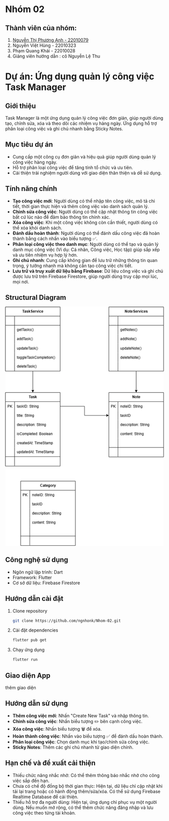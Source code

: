 # Nhóm 02
## Thành viên của nhóm:
1. [Nguyễn Thị Phương Anh - 22010079](https://github.com/phanhh122)
2. Nguyễn Việt Hùng - 22010323
3. Phạm Quang Khải - 22010028
4. Giảng viên hướng dẫn : cô Nguyễn Lệ Thu

# Dự án: Ứng dụng quản lý công việc Task Manager

## Giới thiệu
Task Manager là một ứng dụng quản lý công việc đơn giản, giúp người dùng tạo, chỉnh sửa, xóa và theo dõi các nhiệm vụ hàng ngày. Ứng dụng hỗ trợ phân loại công việc và ghi chú nhanh bằng Sticky Notes.

## Mục tiêu dự án
- Cung cấp một công cụ đơn giản và hiệu quả giúp người dùng quản lý công việc hàng ngày.
- Hỗ trợ phân loại công việc để tăng tính tổ chức và ưu tiên.
- Cải thiện trải nghiệm người dùng với giao diện thân thiện và dễ sử dụng.

## Tính năng chính
- **Tạo công việc mới**: Người dùng có thể nhập tên công việc, mô tả chi tiết, thời gian thực hiện và thêm công việc vào danh sách quản lý.
- **Chỉnh sửa công việc**: Người dùng có thể cập nhật thông tin công việc bất cứ lúc nào để đảm bảo thông tin chính xác.
- **Xóa công việc**: Khi một công việc không còn cần thiết, người dùng có thể xóa khỏi danh sách.
- **Đánh dấu hoàn thành**: Người dùng có thể đánh dấu công việc đã hoàn thành bằng cách nhấn vào biểu tượng ✅.
- **Phân loại công việc theo danh mục**: Người dùng có thể tạo và quản lý danh mục công việc (Ví dụ: Cá nhân, Công việc, Học tập) giúp sắp xếp và ưu tiên nhiệm vụ hợp lý hơn.
- **Ghi chú nhanh**: Cung cấp không gian để lưu trữ những thông tin quan trọng, ý tưởng nhanh mà không cần tạo công việc chi tiết.
- **Lưu trữ và truy xuất dữ liệu bằng Firebase**: Dữ liệu công việc và ghi chú được lưu trữ trên Firebase Firestore, giúp người dùng truy cập mọi lúc, mọi nơi.

## Structural Diagram 
![Task Manager UML](img/TaskManager.drawio.png)

## Công nghệ sử dụng
- Ngôn ngữ lập trình: Dart
- Framework: Flutter
- Cơ sở dữ liệu: Firebase Firestore

## Hướng dẫn cài đặt
1. Clone repository
   ```sh
   git clone https://github.com/ngnhonk/Nhom-02.git
   ```
2. Cài đặt dependencies
   ```sh
   flutter pub get
   ```
3. Chạy ứng dụng
   ```sh
   flutter run
   ```

## Giao diện App 
thêm giao diện 

## Hướng dẫn sử dụng
- **Thêm công việc mới**: Nhấn "Create New Task" và nhập thông tin.
- **Chỉnh sửa công việc**: Nhấn biểu tượng ✏️ bên cạnh công việc.
- **Xóa công việc**: Nhấn biểu tượng 🗑️ để xóa.
- **Hoàn thành công việc**: Nhấn vào biểu tượng ✅ để đánh dấu hoàn thành.
- **Phân loại công việc**: Chọn danh mục khi tạo/chỉnh sửa công việc.
- **Sticky Notes**: Thêm các ghi chú nhanh từ giao diện chính.

## Hạn chế và đề xuất cải thiện
- Thiếu chức năng nhắc nhở: Có thể thêm thông báo nhắc nhở cho công việc sắp đến hạn.
- Chưa có chế độ đồng bộ thời gian thực: Hiện tại, dữ liệu chỉ cập nhật khi tải lại trang hoặc có hành động thêm/sửa/xóa. Có thể sử dụng Firebase Realtime Database để cải thiện.
- Thiếu hỗ trợ đa người dùng: Hiện tại, ứng dụng chỉ phục vụ một người dùng. Nếu muốn mở rộng, có thể thêm chức năng đăng nhập và lưu công việc theo từng tài khoản.


